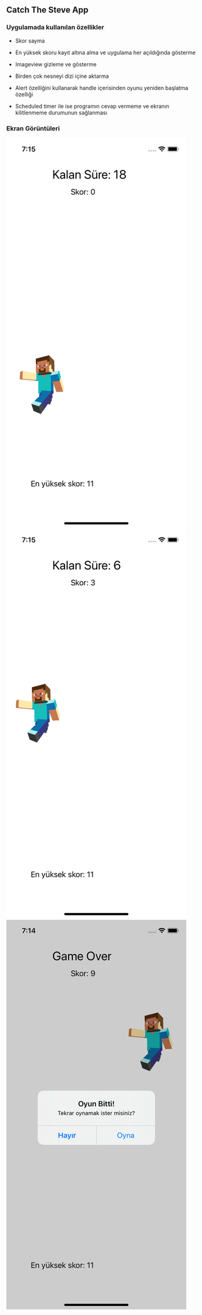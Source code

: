 ## Catch The Steve App 

### Uygulamada kullanılan özellikler

- Skor sayma 

- En yüksek skoru kayıt altına alma ve uygulama her açıldığında gösterme

- Imageview gizleme ve gösterme

- Birden çok nesneyi dizi içine aktarma

- Alert özelliğini kullanarak handle içerisinden oyunu yeniden başlatma özelliği

- Scheduled timer ile ise programın cevap vermeme ve ekranın kilitlenmeme durumunun sağlanması

### Ekran Görüntüleri

![App Screen](https://github.com/deliaslan/SwiftTutorials/blob/main/CatchTheKennyGame/screenshots/screen1.png?raw=true)
![App Screen](https://github.com/deliaslan/SwiftTutorials/blob/main/CatchTheKennyGame/screenshots/screen2.png?raw=true)
![App Screen](https://github.com/deliaslan/SwiftTutorials/blob/main/CatchTheKennyGame/screenshots/screen3.png?raw=true)